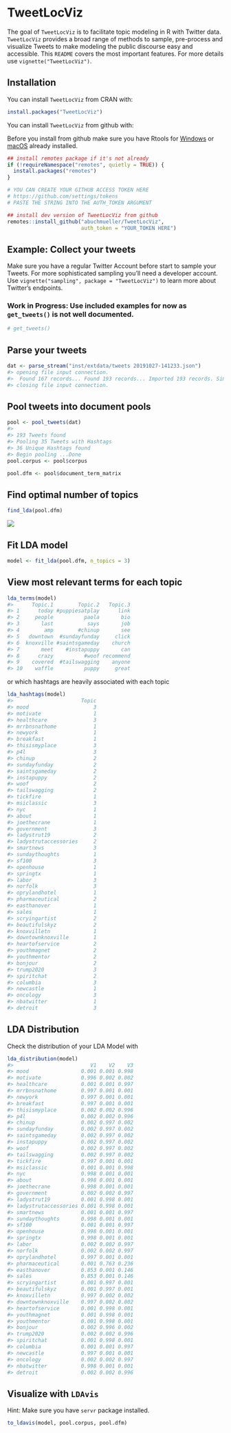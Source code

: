 
# TweetLocViz

The goal of `TweetLocViz` is to facilitate topic modeling in R with
Twitter data. `TweetLocViz` provides a broad range of methods to sample,
pre-process and visualize Tweets to make modeling the public discourse
easy and accessible. This `README` covers the most important features.
For more details use `vignette("TweetLocViz")`.

## Installation

You can install `TweetLocViz` from CRAN with:

``` r
install.packages("TweetLocViz")
```

You can install `TweetLocViz` from github with:

Before you install from github make sure you have Rtools for
[Windows](https://cran.r-project.org/bin/windows/Rtools/ "Rtools for Windows (CRAN)")
or
[macOS](https://thecoatlessprofessor.com/programming/cpp/r-compiler-tools-for-rcpp-on-macos/ "Rtools for macOS")
already installed.

``` r
## install remotes package if it's not already
if (!requireNamespace("remotes", quietly = TRUE)) {
  install.packages("remotes")
}

# YOU CAN CREATE YOUR GITHUB ACCESS TOKEN HERE
# https://github.com/settings/tokens
# PASTE THE STRING INTO THE AUTH_TOKEN ARGUMENT 

## install dev version of TweetLocViz from github
remotes::install_github("abuchmueller/TweetLocViz",
                        auth_token = "YOUR_TOKEN HERE")
```

## Example: Collect your tweets

Make sure you have a regular Twitter Account before start to sample your
Tweets. For more sophisticated sampling you’ll need a developer account.
Use `vignette("sampling", package = "TweetLocViz")` to learn more about
Twitter’s endpoints.

### Work in Progress: Use included examples for now as `get_tweets()` is not well documented.

``` r
# get_tweets()
```

## Parse your tweets

``` r
dat <- parse_stream("inst/extdata/tweets 20191027-141233.json")
#> opening file input connection.
#>  Found 167 records... Found 193 records... Imported 193 records. Simplifying...
#> closing file input connection.
```

## Pool tweets into document pools

``` r
pool <- pool_tweets(dat)
#> 
#> 193 Tweets found
#> Pooling 35 Tweets with Hashtags
#> 36 Unique Hashtags found
#> Begin pooling ...Done
pool.corpus <- pool$corpus
```

``` r
pool.dfm <- pool$document_term_matrix
```

## Find optimal number of topics

``` r
find_lda(pool.dfm)
```

![](figures/ldatuner-1.png)<!-- -->

## Fit LDA model

``` r
model <- fit_lda(pool.dfm, n_topics = 3)
```

## View most relevant terms for each topic

``` r
lda_terms(model)
#>      Topic.1        Topic.2   Topic.3
#> 1      today #puppiesatplay      link
#> 2     people          paola       bio
#> 3       last           says       job
#> 4        amp        #chinup       see
#> 5   downtown  #sundayfunday     click
#> 6  knoxville #saintsgameday    church
#> 7       meet    #instapuppy       can
#> 8      crazy          #woof recommend
#> 9    covered  #tailswagging    anyone
#> 10    waffle          puppy     great
```

or which hashtags are heavily associated with each topic

``` r
lda_hashtags(model)
#>                      Topic
#> mood                     3
#> motivate                 1
#> healthcare               3
#> mrrbnsnathome            1
#> newyork                  1
#> breakfast                1
#> thisismyplace            3
#> p4l                      3
#> chinup                   2
#> sundayfunday             2
#> saintsgameday            2
#> instapuppy               2
#> woof                     2
#> tailswagging             2
#> tickfire                 1
#> msiclassic               3
#> nyc                      1
#> about                    1
#> joethecrane              1
#> government               3
#> ladystrut19              2
#> ladystrutaccessories     2
#> smartnews                3
#> sundaythoughts           1
#> sf100                    3
#> openhouse                1
#> springtx                 1
#> labor                    3
#> norfolk                  3
#> oprylandhotel            1
#> pharmaceutical           2
#> easthanover              1
#> sales                    1
#> scryingartist            2
#> beautifulskyz            2
#> knoxvilletn              1
#> downtownknoxville        1
#> heartofservice           2
#> youthmagnet              2
#> youthmentor              2
#> bonjour                  2
#> trump2020                3
#> spiritchat               2
#> columbia                 3
#> newcastle                1
#> oncology                 3
#> nbatwitter               1
#> detroit                  3
```

## LDA Distribution

Check the distribution of your LDA Model with

``` r
lda_distribution(model)
#>                         V1    V2    V3
#> mood                 0.001 0.001 0.998
#> motivate             0.996 0.002 0.002
#> healthcare           0.001 0.001 0.997
#> mrrbnsnathome        0.997 0.001 0.001
#> newyork              0.997 0.001 0.001
#> breakfast            0.997 0.001 0.001
#> thisismyplace        0.002 0.002 0.996
#> p4l                  0.002 0.002 0.996
#> chinup               0.002 0.997 0.002
#> sundayfunday         0.002 0.997 0.002
#> saintsgameday        0.002 0.997 0.002
#> instapuppy           0.002 0.997 0.002
#> woof                 0.002 0.997 0.002
#> tailswagging         0.002 0.997 0.002
#> tickfire             0.997 0.001 0.001
#> msiclassic           0.001 0.001 0.998
#> nyc                  0.998 0.001 0.001
#> about                0.998 0.001 0.001
#> joethecrane          0.998 0.001 0.001
#> government           0.002 0.002 0.997
#> ladystrut19          0.001 0.998 0.001
#> ladystrutaccessories 0.001 0.998 0.001
#> smartnews            0.001 0.001 0.997
#> sundaythoughts       0.998 0.001 0.001
#> sf100                0.001 0.001 0.997
#> openhouse            0.998 0.001 0.001
#> springtx             0.998 0.001 0.001
#> labor                0.002 0.002 0.997
#> norfolk              0.002 0.002 0.997
#> oprylandhotel        0.997 0.001 0.001
#> pharmaceutical       0.001 0.763 0.236
#> easthanover          0.853 0.001 0.146
#> sales                0.853 0.001 0.146
#> scryingartist        0.001 0.997 0.001
#> beautifulskyz        0.001 0.997 0.001
#> knoxvilletn          0.997 0.002 0.002
#> downtownknoxville    0.997 0.002 0.002
#> heartofservice       0.001 0.998 0.001
#> youthmagnet          0.001 0.998 0.001
#> youthmentor          0.001 0.998 0.001
#> bonjour              0.002 0.996 0.002
#> trump2020            0.002 0.002 0.996
#> spiritchat           0.001 0.998 0.001
#> columbia             0.001 0.001 0.997
#> newcastle            0.997 0.001 0.001
#> oncology             0.002 0.002 0.997
#> nbatwitter           0.998 0.001 0.001
#> detroit              0.002 0.002 0.996
```

## Visualize with `LDAvis`

Hint: Make sure you have `servr` package installed.

``` r
to_ldavis(model, pool.corpus, pool.dfm)
```
